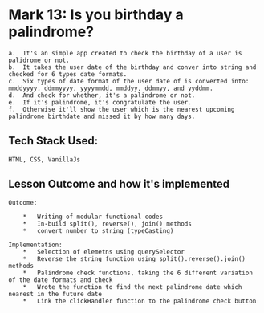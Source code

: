 # Mark 13: Is you birthday a palindrome?

    a.  It's an simple app created to check the birthday of a user is palidrome or not.
    b.  It takes the user date of the birthday and conver into string and checked for 6 types date formats.
    c.  Six types of date format of the user date of is converted into: mmddyyyy, ddmmyyyy, yyyymmdd, mmddyy, ddmmyy, and yyddmm.
    d.  And check for whether, it's a palindrome or not.
    e.  If it's palindrome, it's congratulate the user.
    f.  Otherwise it'll show the user which is the nearest upcoming palindrome birthdate and missed it by how many days.

## Tech Stack Used:

    HTML, CSS, VanillaJs

## Lesson Outcome and how it's implemented

    Outcome:

        *   Writing of modular functional codes
        *   In-build split(), reverse(), join() methods
        *   convert number to string (typeCasting)

    Implementation:
        *   Selection of elemetns using querySelector
        *   Reverse the string function using split().reverse().join() methods
        *   Palindrome check functions, taking the 6 different variation of the date formats and check
        *   Wrote the function to find the next palindrome date which nearest in the future date
        *   Link the clickHandler function to the palindrome check button
